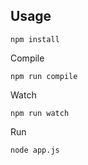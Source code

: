 ## Usage

    npm install

Compile

    npm run compile

Watch

    npm run watch

Run

    node app.js
